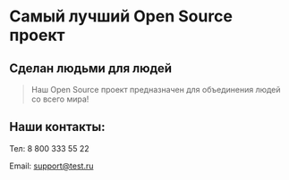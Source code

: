 # Самый лучший Open Source проект

## Сделан людьми для людей

> Наш Open Source проект предназначен для объединения людей со всего мира!

## Наши контакты:

Тел: 8 800 333 55 22

Email: [support@test.ru](mailto:support@test.ru)
